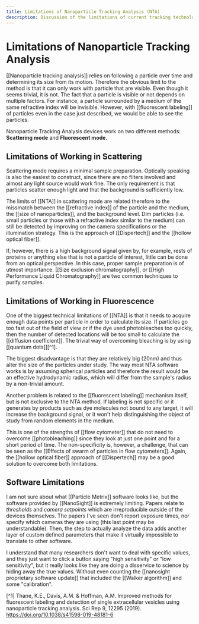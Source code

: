 ```yaml
---
title: Limitations of Nanoparticle Tracking Analysis (NTA)
description: Discussion of the limitations of current tracking technology, including analysis software and hardware
---
```


# Limitations of Nanoparticle Tracking Analysis
[[Nanoparticle tracking analysis]] relies on following a particle over time and determining its size from its motion. Therefore the obvious limit to the method is that it can only work with particle that are visible. Even though it seems trivial, it is not. The fact that a particle is visible or not depends on multiple factors. For instance, a particle surrounded by a medium of the same refractive index will be invisible. However, with [[fluorescent labeling]] of particles even in the case just described, we would be able to see the particles. 

Nanoparticle Tracking Analysis devices work on two different methods: **Scattering mode** and **Fluorescent mode**. 

## Limitations of Working in Scattering
Scattering mode requires a minimal sample preparation. Optically speaking is also the easiest to construct, since there are no filters involved and almost any light source would work fine. The only requirement is that particles scatter enough light and that the background is sufficiently low. 

The limits of [[NTA]] in scattering mode are related therefore to the missmatch between the [[refractive index]] of the particle and the medium, the [[size of nanoparticles]], and the background level. Dim particles (i.e. small particles or those with a refractive index similar to the medium) can still be detected by improving on the camera specifications or the illumination strategy. This is the approach of [[Dispertech]] and the [[hollow optical fiber]]. 

If, however, there is a high background signal given by, for example, rests of proteins or anything else that is not a particle of interest, little can be done from an optical perspective. In this case, proper sample preparation is of utmost importance. [[Size exclusion chromatography]], or [[High Performance Liquid Chromatography]] are two common techniques to purify samples. 

## Limitations of Working in Fluorescence
One of the biggest technical limitations of [[NTA]] is that it needs to acquire enough data points per particle in order to calculate its size. If particles go too fast out of the field of view or if the dye used photobleaches too quickly, then the number of detected locations will be too small to calculate the [[diffusion coefficient]]. The trivial way of overcoming bleaching is by using [[quantum dots]][^1]. 

The biggest disadvantage is that they are relatively big (20nm) and thus alter the size of the particles under study. The way most NTA software works is by assuming spherical particles and therefore the result would be an effective hydrodynamic radius, which will differ from the sample's radius by a non-trivial amount. 

Another problem is related to the [[fluorescent labeling]] mechanism itself, but is not exclusive to the NTA method. If labeling is not specific or it generates by products such as dye molecules not bound to any target, it will increase the background signal, or it won't help distinguishing the object of study from random elements in the medium. 

This is one of the strengths of [[flow cytometer]] that do not need to overcome [[photobleaching]] since they look at just one point and for a short period of time. The non-specificity is, however, a challenge, that can be seen as the [[Effects of swarm of particles in flow cytometers]]. Again, the [[hollow optical fiber]] approach of [[Dispertech]] may be a good solution to overcome both limitations. 

## Software Limitations
I am not sure about what [[Particle Metrix]] software looks like, but the software provided by [[NanoSight]] is extremely limiting. Papers relate to *thresholds* and *camera setpoints* which are irreproducible outside of the devices themselves. The papers I've seen don't report exposure times, nor specify which cameras they are using (this last point may be understandable). Then, the step to actually analyze the data adds another layer of custom defined parameters that make it virtually impossible to translate to other software. 

I understand that many researchers don't want to deal with specific values, and they just want to click a button saying "high sensitivity" or "low sensitivity", but it really looks like they are doing a disservice to science by hiding away the true values. Without even counting the [[nanosight proprietary software update]] that included the [[Walker algorithm]] and some "calibration". 


[^1] Thane, K.E., Davis, A.M. & Hoffman, A.M. Improved methods for fluorescent labeling and detection of single extracellular vesicles using nanoparticle tracking analysis. Sci Rep 9, 12295 (2019). https://doi.org/10.1038/s41598-019-48181-6